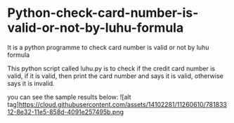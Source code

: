 # Python-check-card-number-is-valid-or-not-by-luhu-formula
It is a python programme to check card number is valid or not by luhu formula

This python script called luhu.py is to check if the credit card number is valid,
if it is valid, then print the card number and says it is valid, otherwise says it is invalid.

you can see the sample results below:
![alt tag]https://cloud.githubusercontent.com/assets/14102281/11260610/78183312-8e32-11e5-858d-4091e257495b.png
